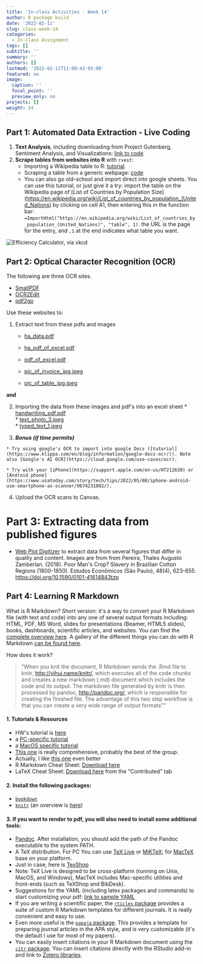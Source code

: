 ```yaml
---
title: 'In-class Activities - Week 14'
author: R package build
date: '2022-02-11'
slug: class-week-14
categories:
  - In-Class Assignment
tags: []
subtitle: ''
summary: ''
authors: []
lastmod: '2022-02-11T11:00:42-05:00'
featured: no
image:
  caption: ''
  focal_point: ''
  preview_only: no
projects: []
weight: 24
---
```


## Part 1: Automated Data Extraction - Live Coding

1. **Text Analysis**, including downloading from Project Gutenberg, Sentiment Analysis, and Visualizations: [link to code](https://gist.github.com/embruna/20a42d68d3c56047fbffc585feb64fd1)
1. **Scrape tables from websites into R** with `rvest`: 
    * Importing a Wikipedia table to R: [tutorial](https://kyleake.medium.com/wikipedia-data-scraping-with-r-rvest-in-action-3c419db9af2d).  
    * Scraping a table from a generic webpage: [code](https://gist.github.com/embruna/0614e25e6113f7d491f6ba826af87e04)
    * You can also go old-school and import direct into google sheets. You can use this tutorial, or just give it a try: import the table on the Wikipedia page of [List of Countries by Population Size](https://en.wikipedia.org/wiki/List_of_countries_by_population_(United_Nations) by clicking on cell A1, then entering this in the function bar: `=ImportHtml("https://en.wikipedia.org/wiki/List_of_countries_by_population_(United_Nations)", "table", 1)`. the URL is the page for the entry, and `,1` at the end indicates what table you want. 

![Efficiency Calculator, via [xkcd](https://xkcd.com/1205/)](https://imgs.xkcd.com/comics/is_it_worth_the_time.png)  



## Part 2: Optical Character Recognition (OCR)

The following are three OCR sites. 

  * [SmallPDF](https://smallpdf.com/)
  * [OCR2Edit](https://www.ocr2edit.com/)
  * [pdf2go](https://www.pdf2go.com/)

Use these websites to:

  1. Extract text from these pdfs and images
      * [ha_data.pdf](https://github.com/BrunaLab/LAS6292_DataManagement/blob/master/instructor-materials/class-sessions/14-automated-data-extraction/ocr_files_for_class/ocr_to_csv/ha_data.pdf)
      
      * [ha_pdf_of_excel.pdf](https://github.com/BrunaLab/LAS6292_DataManagement/blob/master/instructor-materials/class-sessions/14-automated-data-extraction/ocr_files_for_class/ocr_to_csv/ha_pdf_of_excel.pdf)
      
      * [pdf_of_excel.pdf](https://github.com/BrunaLab/LAS6292_DataManagement/blob/master/instructor-materials/class-sessions/14-automated-data-extraction/ocr_files_for_class/ocr_to_csv/pdf_of_excel.pdf)
      * [pic_of_invoice_jpg.jpeg](https://github.com/BrunaLab/LAS6292_DataManagement/blob/master/instructor-materials/class-sessions/14-automated-data-extraction/ocr_files_for_class/ocr_to_csv/pic_of_invoice_jpg.jpeg)
      * [pic_of_table_jpg.jpeg](https://github.com/BrunaLab/LAS6292_DataManagement/blob/master/instructor-materials/class-sessions/14-automated-data-extraction/ocr_files_for_class/ocr_to_csv/pic_of_table_jpg.jpeg)

  **and**  

  2. Importing the data from these images and pdf's into an excel sheet 
    * [handwriting_pdf.pdf](https://github.com/BrunaLab/LAS6292_DataManagement/blob/master/instructor-materials/class-sessions/14-automated-data-extraction/ocr_files_for_class/ocr_to_text/handwriting_pdf.pdf)  
    * [text_photo_3.jpeg](https://github.com/BrunaLab/LAS6292_DataManagement/blob/master/instructor-materials/class-sessions/14-automated-data-extraction/ocr_files_for_class/ocr_to_text/text_photo_3.jpeg)  
    * [typed_text_1.jpeg](https://github.com/BrunaLab/LAS6292_DataManagement/blob/master/instructor-materials/class-sessions/14-automated-data-extraction/ocr_files_for_class/ocr_to_text/typed_text_1.jpeg)     
  
  3. ***Bonus (if time permits)*** 
   
    * Try using google's OCR to import into google Docs ([tutorial](https://www.klippa.com/en/blog/information/google-docs-ocr/)). Note also [Google's AI OCR](https://cloud.google.com/use-cases/ocr).  
    
    * Try with your [iPhone](https://support.apple.com/en-us/HT212630) or [Android phone](https://www.usatoday.com/story/tech/tips/2022/05/08/iphone-android-use-smartphone-as-scanner/9674231002/).  

4. Upload the OCR scans to Canvas. 

# Part 3: Extracting data from published figures


* [Web Plot Digitizer](https://automeris.io/WebPlotDigitizer/) to extract data from several figures that differ in quality and content. Images are from from Pereira, Thales Augusto Zamberlan. (2018). Poor Man's Crop? Slavery in Brazilian Cotton Regions (1800-1850). Estudos Econômicos (São Paulo), 48(4), 623-655. https://doi.org/10.1590/0101-41614843tzp




## Part 4: Learning R Markdown

What is R Markdown? Short version: it's a way to convert your R Markdown file (with text and code) into any one of several output formats including: HTML, PDF, MS Word, slides for presentations (Beamer, HTML5 slides), books, dashboards, scientific articles, and websites. You can find the [complete overview here](https://rmarkdown.rstudio.com/). A gallery of the different things you can do with R Markdown [can be found here](https://rmarkdown.rstudio.com/gallery.html).

How does it work? 

> "When you knit the document, R Markdown sends the .Rmd file to knitr, http://yihui.name/knitr/, which executes all of the code chunks and creates a new markdown (.md) document which includes the code and its output. The markdown file generated by knitr is then processed by pandoc, http://pandoc.org/, which is responsible for creating the finished file. The advantage of this two step workflow is that you can create a very wide range of output formats""

#### 1. Tutorials & Resources

 - HW's tutorial is [here](https://r4ds.had.co.nz/r-markdown.html)
 - a [PC-specific tutorial](https://medium.com/@sorenlind/create-pdf-reports-using-r-r-markdown-latex-and-knitr-on-windows-10-952b0c48bfa9)
 - a [MacOS specific tutorial](https://medium.com/@sorenlind/create-pdf-reports-using-r-r-markdown-latex-and-knitr-on-macos-high-sierra-e7b5705c9fd) 
 - [This one](https://ourcodingclub.github.io/tutorials/rmarkdown/) is really comprehensive, probably the best of the group.
 - Actually, I like [this one](https://ucsbcarpentry.github.io/R-markdown/02-intro/index.html) even better 
 - R Markdown Cheat Sheet: [Download here](https://posit.co/resources/cheatsheets/)
 - LaTeX Cheat Sheet: [Download here](https://posit.co/resources/cheatsheets/) from the "Contributed" tab

#### 2. Install the following packages: 

- [`bookdown`](https://pkgs.rstudio.com/bookdown/)
- [`knitr`](https://github.com/yihui/knitr) (an overview is [here](https://yihui.org/knitr/))

#### 3. If you want to render to pdf, you will also need to install some additional tools: 

- [Pandoc](https://github.com/jgm/pandoc/releases). After installation, you should add the path of the Pandoc executable to the system PATH.
- A TeX distribution. For PC You can use [TeX Live](https://www.tug.org/texlive/) or [MiKTeX](https://miktex.org/download); for [MacTeX](https://tug.org/mactex/mactex-download.html) base on your platform. 
- Just in case, here is [TexShop](https://pages.uoregon.edu/koch/texshop/)
- Note: TeX Live is designed to be cross-platform (running on Unix, MacOS, and Windows), MacTeX includes Mac-specific utilities and front-ends (such as TeXShop and BibDesk).
- Suggestions for the YAML (including latex packages and commands) to start customizing your pdf: [link to sample YAML](https://gist.github.com/embruna/dae2ff1f1c4b56ab0193fd29d22ba8af)  
- If you are writing a scientific paper, the [`rticles` package](https://pkgs.rstudio.com/rticles/) provides a suite of custom R Markdown templates for different journals. It is really convenient and easy to use.
- Even more useful is the [`papaja` package](https://github.com/crsh/papaja). This provides a template for preparing journal articles in the APA style, and is very customizable (it's the default I use for most of my papers).
- You can easily insert citations in your R Markdown document using the [`citr` package](https://github.com/crsh/citr). You can insert citations directly with the RStudio add-in and link to [Zotero libraries](https://www.zotero.org/).



<!--- ## Grading Rubric: ---->


